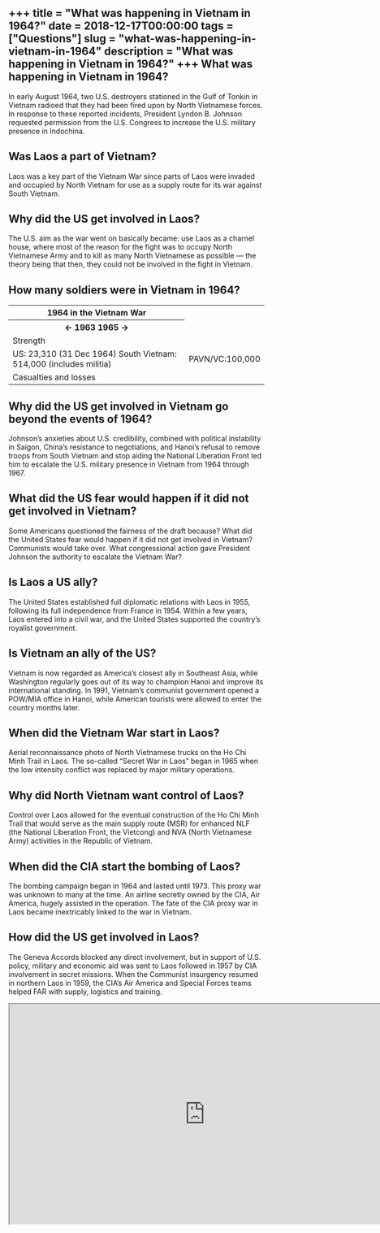 +++
title = "What was happening in Vietnam in 1964?"
date = 2018-12-17T00:00:00
tags = ["Questions"]
slug = "what-was-happening-in-vietnam-in-1964"
description = "What was happening in Vietnam in 1964?"
+++
What was happening in Vietnam in 1964?
--------------------------------------

In early August 1964, two U.S. destroyers stationed in the Gulf of Tonkin in Vietnam radioed that they had been fired upon by North Vietnamese forces. In response to these reported incidents, President Lyndon B. Johnson requested permission from the U.S. Congress to increase the U.S. military presence in Indochina.

Was Laos a part of Vietnam?
---------------------------

Laos was a key part of the Vietnam War since parts of Laos were invaded and occupied by North Vietnam for use as a supply route for its war against South Vietnam.

Why did the US get involved in Laos?
------------------------------------

The U.S. aim as the war went on basically became: use Laos as a charnel house, where most of the reason for the fight was to occupy North Vietnamese Army and to kill as many North Vietnamese as possible — the theory being that then, they could not be involved in the fight in Vietnam.

How many soldiers were in Vietnam in 1964?
------------------------------------------

<table><tr><th>1964 in the Vietnam War</th></tr><tr><th>← 1963 1965 →</th></tr><tr><td>Strength</td></tr><tr><td>US: 23,310 (31 Dec 1964) South Vietnam: 514,000 (includes militia)</td><td>PAVN/VC:100,000</td></tr><tr><td>Casualties and losses</td></tr></table>

Why did the US get involved in Vietnam go beyond the events of 1964?
--------------------------------------------------------------------

Johnson’s anxieties about U.S. credibility, combined with political instability in Saigon, China’s resistance to negotiations, and Hanoi’s refusal to remove troops from South Vietnam and stop aiding the National Liberation Front led him to escalate the U.S. military presence in Vietnam from 1964 through 1967.

What did the US fear would happen if it did not get involved in Vietnam?
------------------------------------------------------------------------

Some Americans questioned the fairness of the draft because? What did the United States fear would happen if it did not get involved in Vietnam? Communists would take over. What congressional action gave President Johnson the authority to escalate the Vietnam War?

Is Laos a US ally?
------------------

The United States established full diplomatic relations with Laos in 1955, following its full independence from France in 1954. Within a few years, Laos entered into a civil war, and the United States supported the country’s royalist government.

Is Vietnam an ally of the US?
-----------------------------

Vietnam is now regarded as America’s closest ally in Southeast Asia, while Washington regularly goes out of its way to champion Hanoi and improve its international standing. In 1991, Vietnam’s communist government opened a POW/MIA office in Hanoi, while American tourists were allowed to enter the country months later.

When did the Vietnam War start in Laos?
---------------------------------------

Aerial reconnaissance photo of North Vietnamese trucks on the Ho Chi Minh Trail in Laos. The so-called “Secret War in Laos” began in 1965 when the low intensity conflict was replaced by major military operations.

Why did North Vietnam want control of Laos?
-------------------------------------------

Control over Laos allowed for the eventual construction of the Ho Chi Minh Trail that would serve as the main supply route (MSR) for enhanced NLF (the National Liberation Front, the Vietcong) and NVA (North Vietnamese Army) activities in the Republic of Vietnam.

When did the CIA start the bombing of Laos?
-------------------------------------------

The bombing campaign began in 1964 and lasted until 1973. This proxy war was unknown to many at the time. An airline secretly owned by the CIA, Air America, hugely assisted in the operation. The fate of the CIA proxy war in Laos became inextricably linked to the war in Vietnam.

How did the US get involved in Laos?
------------------------------------

The Geneva Accords blocked any direct involvement, but in support of U.S. policy, military and economic aid was sent to Laos followed in 1957 by CIA involvement in secret missions. When the Communist insurgency resumed in northern Laos in 1959, the CIA’s Air America and Special Forces teams helped FAR with supply, logistics and training.

<iframe allow="accelerometer; autoplay; clipboard-write; encrypted-media; gyroscope; picture-in-picture" allowfullscreen="" class="__youtube_prefs__  epyt-is-override  no-lazyload" data-no-lazy="1" data-origheight="433" data-origwidth="770" data-skipgform_ajax_framebjll="" height="433" id="_ytid_18440" loading="lazy" src="https://www.youtube.com/embed/o2hLjsVmDVY?enablejsapi=1&autoplay=0&cc_load_policy=0&cc_lang_pref=&iv_load_policy=1&loop=0&modestbranding=0&rel=1&fs=1&playsinline=0&autohide=2&theme=dark&color=red&controls=1&" title="YouTube player" width="770"></iframe>